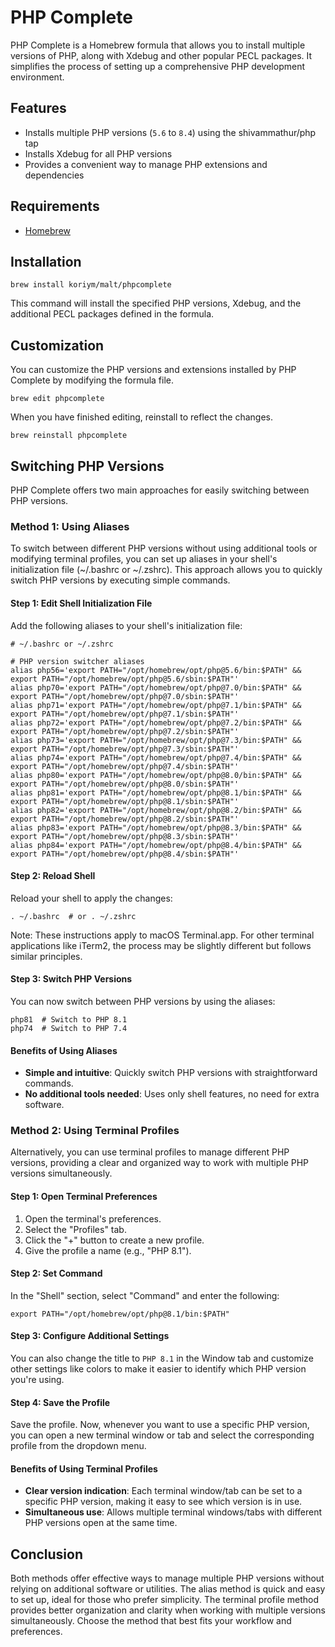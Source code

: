 # PHP Complete

PHP Complete is a Homebrew formula that allows you to install multiple versions of PHP, along with Xdebug and other popular PECL packages. It simplifies the process of setting up a comprehensive PHP development environment.

## Features

- Installs multiple PHP versions (`5.6` to `8.4`) using the shivammathur/php tap
- Installs Xdebug for all PHP versions
- Provides a convenient way to manage PHP extensions and dependencies

## Requirements

- [Homebrew](https://brew.sh/)

## Installation

```shell
brew install koriym/malt/phpcomplete
```

This command will install the specified PHP versions, Xdebug, and the additional PECL packages defined in the formula.

## Customization

You can customize the PHP versions and extensions installed by PHP Complete by modifying the formula file.

```shell
brew edit phpcomplete
```

When you have finished editing, reinstall to reflect the changes.

```shell
brew reinstall phpcomplete
```

## Switching PHP Versions

PHP Complete offers two main approaches for easily switching between PHP versions.

### Method 1: Using Aliases

To switch between different PHP versions without using additional tools or modifying terminal profiles, you can set up aliases in your shell's initialization file (~/.bashrc or ~/.zshrc). This approach allows you to quickly switch PHP versions by executing simple commands.

#### Step 1: Edit Shell Initialization File

Add the following aliases to your shell's initialization file:

```shell
# ~/.bashrc or ~/.zshrc

# PHP version switcher aliases
alias php56='export PATH="/opt/homebrew/opt/php@5.6/bin:$PATH" && export PATH="/opt/homebrew/opt/php@5.6/sbin:$PATH"'
alias php70='export PATH="/opt/homebrew/opt/php@7.0/bin:$PATH" && export PATH="/opt/homebrew/opt/php@7.0/sbin:$PATH"'
alias php71='export PATH="/opt/homebrew/opt/php@7.1/bin:$PATH" && export PATH="/opt/homebrew/opt/php@7.1/sbin:$PATH"'
alias php72='export PATH="/opt/homebrew/opt/php@7.2/bin:$PATH" && export PATH="/opt/homebrew/opt/php@7.2/sbin:$PATH"'
alias php73='export PATH="/opt/homebrew/opt/php@7.3/bin:$PATH" && export PATH="/opt/homebrew/opt/php@7.3/sbin:$PATH"'
alias php74='export PATH="/opt/homebrew/opt/php@7.4/bin:$PATH" && export PATH="/opt/homebrew/opt/php@7.4/sbin:$PATH"'
alias php80='export PATH="/opt/homebrew/opt/php@8.0/bin:$PATH" && export PATH="/opt/homebrew/opt/php@8.0/sbin:$PATH"'
alias php81='export PATH="/opt/homebrew/opt/php@8.1/bin:$PATH" && export PATH="/opt/homebrew/opt/php@8.1/sbin:$PATH"'
alias php82='export PATH="/opt/homebrew/opt/php@8.2/bin:$PATH" && export PATH="/opt/homebrew/opt/php@8.2/sbin:$PATH"'
alias php83='export PATH="/opt/homebrew/opt/php@8.3/bin:$PATH" && export PATH="/opt/homebrew/opt/php@8.3/sbin:$PATH"'
alias php84='export PATH="/opt/homebrew/opt/php@8.4/bin:$PATH" && export PATH="/opt/homebrew/opt/php@8.4/sbin:$PATH"'
```

#### Step 2: Reload Shell

Reload your shell to apply the changes:

```shell
. ~/.bashrc  # or . ~/.zshrc
```

Note: These instructions apply to macOS Terminal.app. For other terminal applications like iTerm2, the process may be slightly different but follows similar principles.

#### Step 3: Switch PHP Versions

You can now switch between PHP versions by using the aliases:

```shell
php81  # Switch to PHP 8.1
php74  # Switch to PHP 7.4
```

#### Benefits of Using Aliases

- **Simple and intuitive**: Quickly switch PHP versions with straightforward commands.
- **No additional tools needed**: Uses only shell features, no need for extra software.

### Method 2: Using Terminal Profiles

Alternatively, you can use terminal profiles to manage different PHP versions, providing a clear and organized way to work with multiple PHP versions simultaneously.

#### Step 1: Open Terminal Preferences

1. Open the terminal's preferences.
2. Select the "Profiles" tab.
3. Click the "+" button to create a new profile.
4. Give the profile a name (e.g., "PHP 8.1").

#### Step 2: Set Command

In the "Shell" section, select "Command" and enter the following:

```shell
export PATH="/opt/homebrew/opt/php@8.1/bin:$PATH"
```

#### Step 3: Configure Additional Settings

You can also change the title to `PHP 8.1` in the Window tab and customize other settings like colors to make it easier to identify which PHP version you're using.

#### Step 4: Save the Profile

Save the profile. Now, whenever you want to use a specific PHP version, you can open a new terminal window or tab and select the corresponding profile from the dropdown menu.

#### Benefits of Using Terminal Profiles

- **Clear version indication**: Each terminal window/tab can be set to a specific PHP version, making it easy to see which version is in use.
- **Simultaneous use**: Allows multiple terminal windows/tabs with different PHP versions open at the same time.

## Conclusion

Both methods offer effective ways to manage multiple PHP versions without relying on additional software or utilities. The alias method is quick and easy to set up, ideal for those who prefer simplicity. The terminal profile method provides better organization and clarity when working with multiple versions simultaneously. Choose the method that best fits your workflow and preferences.